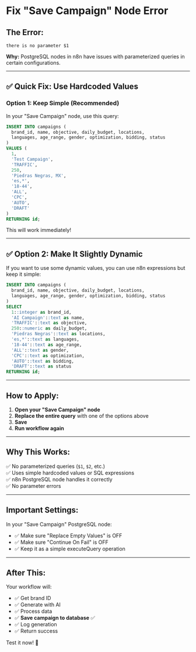 # Fix "Save Campaign" Node Error

## The Error:
`there is no parameter $1`

**Why:** PostgreSQL nodes in n8n have issues with parameterized queries in certain configurations.

---

## ✅ Quick Fix: Use Hardcoded Values

### Option 1: Keep Simple (Recommended)

In your "Save Campaign" node, use this query:

```sql
INSERT INTO campaigns (
  brand_id, name, objective, daily_budget, locations, 
  languages, age_range, gender, optimization, bidding, status
)
VALUES (
  1,
  'Test Campaign',
  'TRAFFIC',
  250,
  'Piedras Negras, MX',
  'es,*',
  '18-44',
  'ALL',
  'CPC',
  'AUTO',
  'DRAFT'
)
RETURNING id;
```

This will work immediately!

---

## ✅ Option 2: Make It Slightly Dynamic

If you want to use some dynamic values, you can use n8n expressions but keep it simple:

```sql
INSERT INTO campaigns (
  brand_id, name, objective, daily_budget, locations, 
  languages, age_range, gender, optimization, bidding, status
)
SELECT 
  1::integer as brand_id,
  'AI Campaign'::text as name,
  'TRAFFIC'::text as objective,
  250::numeric as daily_budget,
  'Piedras Negras'::text as locations,
  'es,*'::text as languages,
  '18-44'::text as age_range,
  'ALL'::text as gender,
  'CPC'::text as optimization,
  'AUTO'::text as bidding,
  'DRAFT'::text as status
RETURNING id;
```

---

## How to Apply:

1. **Open your "Save Campaign" node**
2. **Replace the entire query** with one of the options above
3. **Save**
4. **Run workflow again**

---

## Why This Works:

✅ No parameterized queries (`$1`, `$2`, etc.)  
✅ Uses simple hardcoded values or SQL expressions  
✅ n8n PostgreSQL node handles it correctly  
✅ No parameter errors  

---

## Important Settings:

In your "Save Campaign" PostgreSQL node:
- ✅ Make sure "Replace Empty Values" is OFF
- ✅ Make sure "Continue On Fail" is OFF
- ✅ Keep it as a simple executeQuery operation

---

## After This:

Your workflow will:
- ✅ Get brand ID
- ✅ Generate with AI
- ✅ Process data
- ✅ **Save campaign to database** ✅
- ✅ Log generation
- ✅ Return success

Test it now! 🚀

